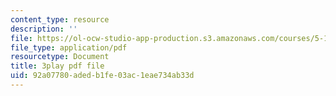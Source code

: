 ```yaml
---
content_type: resource
description: ''
file: https://ol-ocw-studio-app-production.s3.amazonaws.com/courses/5-112-principles-of-chemical-science-fall-2005/92a07780adedb1fe03ac1eae734ab33d_HT4sxODPR2Q.pdf
file_type: application/pdf
resourcetype: Document
title: 3play pdf file
uid: 92a07780-aded-b1fe-03ac-1eae734ab33d
---
```

